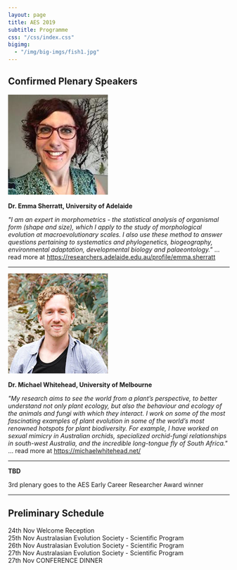 ```yaml
---
layout: page
title: AES 2019
subtitle: Programme
css: "/css/index.css"
bigimg:
  - "/img/big-imgs/fish1.jpg" 
---
```

## Confirmed Plenary Speakers   

![Emma Sherratt](/img/profiles/Emma_Sherratt.jpeg)

**Dr. Emma Sherratt, University of Adelaide**

*"I am an expert in morphometrics - the statistical analysis of organismal form (shape and size), which I apply to the study of morphological evolution at macroevolutionary scales. I also use these method to answer questions pertaining to systematics and phylogenetics, biogeography, environmental adaptation, developmental biology and palaeontology."* ... read more at https://researchers.adelaide.edu.au/profile/emma.sherratt

****

![Michael Whitehead](/img/profiles/Michael_Whitehead.jpg)

**Dr. Michael Whitehead, University of Melbourne**

*"My research aims to see the world from a plant’s perspective, to better understand not only plant ecology, but also the behaviour and ecology of the animals and fungi with which they interact. I work on some of the most fascinating examples of plant evolution in some of the world’s most renowned hotspots for plant biodiversity. For example, I have worked on sexual mimicry in Australian orchids, specialized orchid-fungi relationships in south-west Australia, and the incredible long-tongue fly of South Africa."* ... read more at https://michaelwhitehead.net/

****

**TBD**

3rd plenary goes to the AES Early Career Researcher Award winner

****

## Preliminary Schedule

24th Nov Welcome Reception   
25th Nov Australasian Evolution Society - Scientific Program   
26th Nov Australasian Evolution Society - Scientific Program   
27th Nov Australasian Evolution Society - Scientific Program   
27th Nov CONFERENCE DINNER   
